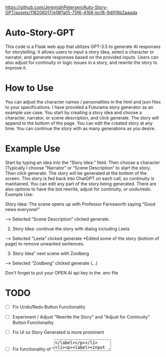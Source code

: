 https://github.com/JeremiahPetersen/Auto-Story-GPT/assets/118206017/e18f1a15-75f6-4168-bcf8-9d916b2aaada

# Auto-Story-GPT
This code is a Flask web app that utilizes GPT-3.5 to generate AI responses for storytelling. It allows users to input a story idea, select a character or narrator, and generate responses based on the provided inputs. Users can also adjust for continuity or logic issues in a story, and rewrite the story to improve it.
# How to Use
You can adjust the character names / personalities in the html and json files to your specifications.  I have provided a Futurama story generator as an example use case.
You start by creating a story idea and choose a character, narrator, or scene description, and click generate.  The story will append to the bottom of the page.  You can edit the created story at any time.  You can continue the story with as many generations as you desire.

# Example Use

Start by typing an idea into the “Story Idea:” field. Then choose a character (Typically I choose “Narrator” or “Scene Description” to start the story. Then click generate. The story will be generated at the bottom of the screen. This story is fed back into ChatGPT on each call, so continuity is maintained. You can edit any part of the story being generated. There are also options to have the bot rewrite, adjust for continuity, or undo/redo.
Example Use:

Story Idea: The scene opens up with Professor Farnsworth saying “Good news everyone!”

--> Selected “Scene Description” clicked generate.

2. Story Idea: continue the story with dialog including Leela

--> Selected “Leela” clicked generate *Edited some of the story (bottom of page) to remove unwanted sentences.

3. Story Idea” next scene with Zoidberg

--> Selected “Zoidberg” clicked generate (...)

Don't forget to put your OPEN AI api key in the .env file

# TODO

- [ ] Fix Undo/Redo Button Functionality
- [ ] Experiment / Adjust "Rewrite the Story" and "Adjust for Continuity" Button Functionality
- [ ] Fix UI so Story Generated is more prominent
- [ ] Fix functionality of "<textarea id="story">
- [ ] Check for more errors

